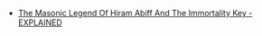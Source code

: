 - [The Masonic Legend Of Hiram Abiff And The Immortality Key - EXPLAINED](https://youtu.be/2-XybxvTDL0)
